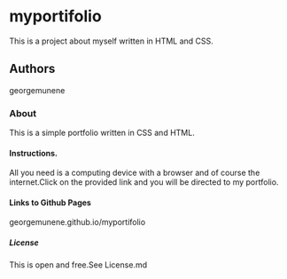 # myportifolio
This is a project about myself written in HTML and CSS.

## Authors
georgemunene

### About
This is a simple portfolio written in CSS and HTML.

#### Instructions.
All you need is a computing device with a browser and of course the internet.Click on the provided link and you will be directed to my portfolio.

#### Links to Github Pages
georgemunene.github.io/myportifolio

##### License
This is  open and free.See License.md
